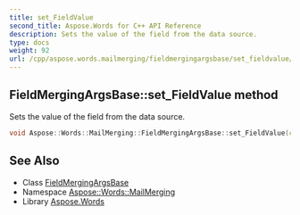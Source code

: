 ```yaml
---
title: set_FieldValue
second_title: Aspose.Words for C++ API Reference
description: Sets the value of the field from the data source.
type: docs
weight: 92
url: /cpp/aspose.words.mailmerging/fieldmergingargsbase/set_fieldvalue/
---
```

## FieldMergingArgsBase::set_FieldValue method


Sets the value of the field from the data source.

```cpp
void Aspose::Words::MailMerging::FieldMergingArgsBase::set_FieldValue(const System::SharedPtr<System::Object> &value)
```

## See Also

* Class [FieldMergingArgsBase](../)
* Namespace [Aspose::Words::MailMerging](../../)
* Library [Aspose.Words](../../../)
